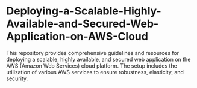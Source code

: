 # Deploying-a-Scalable-Highly-Available-and-Secured-Web-Application-on-AWS-Cloud
This repository provides comprehensive guidelines and resources for deploying a scalable, highly available, and secured web application on the AWS (Amazon Web Services) cloud platform. The setup includes the utilization of various AWS services to ensure robustness, elasticity, and security.
